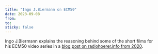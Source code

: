 ```yaml
---
title: "Ingo J.Biermann on ECM50"
date: 2023-09-08
from:
to:
sticky: false
---
```


Ingo J.Biermann explains the reasoning behind some of the short films for his ECM50 video series in a [blog post on radiohoerer.info from 2020](https://radiohoerer.info/ecm-50-ingo-j-biermann-ueber-seine-dokumentation-50-jahre-ecm/).
